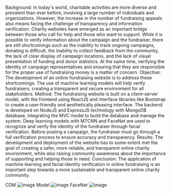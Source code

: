 Background: In today's world, charitable activities are more diverse and prevalent than
ever before, involving a large number of individuals and organizations. However, the
increase in the number of fundraising appeals also means facing the challenge of
transparency and information verification. Charity websites have emerged as an
important bridge between those who call for help and those who want to support. While
it is possible to verify information about the campaign and the fundraiser, there are still
shortcomings such as the inability to track ongoing campaigns, donating is difficult, the
inability to collect feedback from the community, the lack of clear display of campaign
locations, and the lack of visual presentation of funding and donor statistics. At the same
time, verifying the identity of campaign representatives and ensuring that they are
responsible for the proper use of fundraising money is a matter of concern.
Objective: The development of an online fundraising website is to address these
shortcomings. The use of machine learning models will help verify fundraisers, creating
a transparent and secure environment for all stakeholders.
Method: The fundraising website is built on a client-server model, with the frontend
using ReactJS and interface libraries like Bootstrap to create a user-friendly and
aesthetically pleasing interface. The backend is developed on NodeJS and ExpressJS
technology with MongoDB database, integrating the MVC model to build the database
and manage the system. Deep learning models with MTCNN and FaceNet are used to
recognize and verify the identity of the fundraiser through facial verification. Before
posting a campaign, the fundraiser must go through a full verification process to ensure
accuracy and transparency.
Results: The development and deployment of the website has to some extent met the
goal of creating a safer, more reliable, and transparent online charity environment, while
also raising community awareness about the importance of supporting and helping those
in need.
Conclusion: The application of machine learning and facial identity verification in
online fundraising is an important step towards a more sustainable and transparent
online charity community.

CDM
![image](https://github.com/KyDuyenDo/website-gay-quy-truc-tuyen/assets/84983247/0f9dfca5-7ec5-45fc-98ad-44d80d484a51)
Model
![image](https://github.com/KyDuyenDo/website-gay-quy-truc-tuyen/assets/84983247/67914414-d8c5-4731-8dc4-3c7f38d63043)
FaceNet
![image](https://github.com/KyDuyenDo/website-gay-quy-truc-tuyen/assets/84983247/f711ded8-b7bb-4fcb-80df-11035e545bd3)


